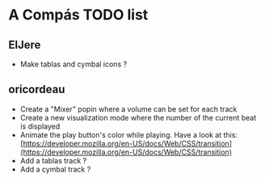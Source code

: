 # A Compás TODO list

## ElJere
* Make tablas and cymbal icons ?


## oricordeau
* Create a "Mixer" popin where a volume can be set for each track
* Create a new visualization mode where the number of the current beat is displayed
* Animate the play button's color while playing. Have a look at this:
[https://developer.mozilla.org/en-US/docs/Web/CSS/transition](https://developer.mozilla.org/en-US/docs/Web/CSS/transition)
* Add a tablas track ?
* Add a cymbal track ?
